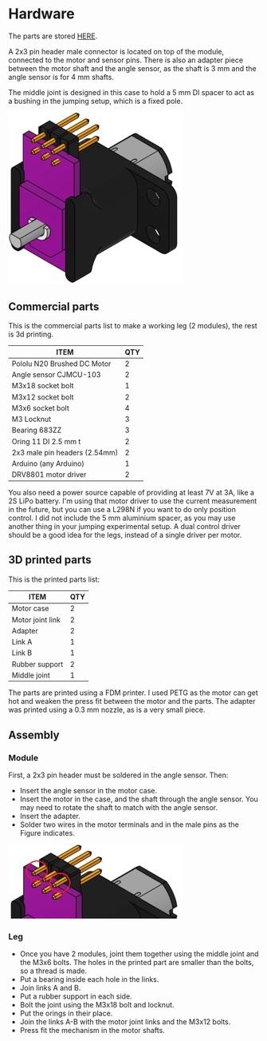# Hardware

The parts are stored [HERE](https://grabcad.com/library/jumping-robot-leg-1).

A 2x3 pin header male connector is located on top of the module, connected to the motor and sensor pins. There is also an adapter piece between the motor shaft and the angle sensor, as the shaft is 3 mm and the angle sensor is for 4 mm shafts.

The middle joint is designed in this case to hold a 5 mm DI spacer to act as a bushing in the jumping setup, which is a fixed pole.

<img src="/imgs/module.png" width="350">

## Commercial parts

This is the commercial parts list to make a working leg (2 modules), the rest is 3d printing. 

 ITEM              | QTY
 ---------------------------   | ------------
 Pololu N20 Brushed DC Motor| 2
 Angle sensor CJMCU-103 | 2
 M3x18 socket bolt | 1
 M3x12 socket bolt | 2
 M3x6 socket bolt | 4
 M3 Locknut | 3
 Bearing 683ZZ | 3
 Oring 11 DI 2.5 mm t | 2
 2x3 male pin headers (2.54mm) | 2
 Arduino (any Arduino) | 1 
 DRV8801 motor driver | 2

 You also need a power source capable of providing at least 7V at 3A, like a 2S LiPo battery. I'm using that motor driver to use the current measurement in the future, but you can use a L298N if you want to do only position control. I did not include the 5 mm aluminium spacer, as you may use another thing in your jumping experimental setup. A dual control driver should be a good idea for the legs, instead of a single driver per motor.

 ## 3D printed parts

 This is the printed parts list:

  ITEM              | QTY
 ---------------------------   | ------------
 Motor case | 2
 Motor joint link | 2
 Adapter   | 2
 Link A | 1
 Link B | 1
 Rubber support | 2
 Middle joint | 1

 The parts are printed using a FDM printer. I used PETG as the motor can get hot and weaken the press fit between the motor and the parts. The adapter was printed using a 0.3 mm nozzle, as is a very small piece.

 ## Assembly

### Module

First, a 2x3 pin header must be soldered in the angle sensor. Then:

- Insert the angle sensor in the motor case.
- Insert the motor in the case, and the shaft through the angle sensor. You may need to rotate the shaft to match with the angle sensor.
- Insert the adapter.
- Solder two wires in the motor terminals and in the male pins as the Figure indicates.

<img src="/imgs/solder.png" width="350">

### Leg

- Once you have 2 modules, joint them together using the middle joint and the M3x6 bolts. The holes in the printed part are smaller than the bolts, so a thread is made.
- Put a bearing inside each hole in the links.
- Join links A and B.
- Put a rubber support in each side.
- Bolt the joint using the M3x18 bolt and locknut. 
- Put the orings in their place.
- Join the links A-B with the motor joint links and the M3x12 bolts.
- Press fit the mechanism in the motor shafts.

